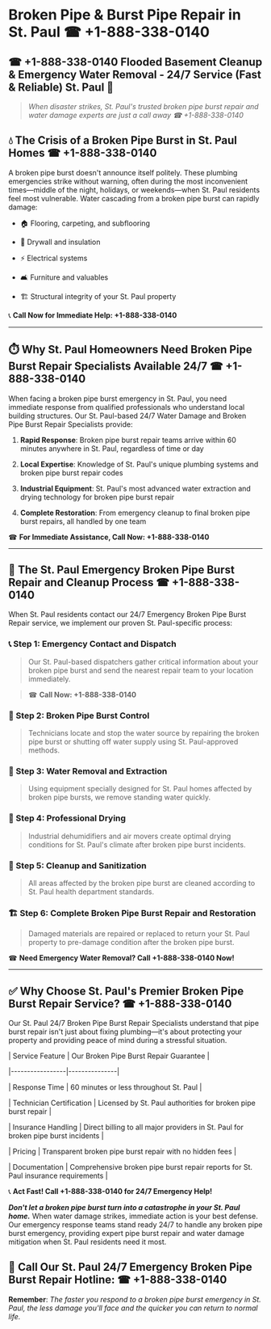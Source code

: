 # Broken Pipe & Burst Pipe Repair in St. Paul ☎ +1-888-338-0140  
## ☎ +1-888-338-0140 Flooded Basement Cleanup & Emergency Water Removal - 24/7 Service (Fast & Reliable) St. Paul 🚨  

> *When disaster strikes, St. Paul's trusted broken pipe burst repair and water damage experts are just a call away ☎ +1-888-338-0140*  

## 💧 The Crisis of a Broken Pipe Burst in St. Paul Homes ☎ +1-888-338-0140  

A broken pipe burst doesn't announce itself politely. These plumbing emergencies strike without warning, often during the most inconvenient times—middle of the night, holidays, or weekends—when St. Paul residents feel most vulnerable. Water cascading from a broken pipe burst can rapidly damage:  

* 🏠 Flooring, carpeting, and subflooring  
* 🧱 Drywall and insulation  
* ⚡ Electrical systems  
* 🛋️ Furniture and valuables  
* 🏗️ Structural integrity of your St. Paul property  

📞 **Call Now for Immediate Help: +1-888-338-0140**  

---  

## ⏱️ Why St. Paul Homeowners Need Broken Pipe Burst Repair Specialists Available 24/7 ☎ +1-888-338-0140  

When facing a broken pipe burst emergency in St. Paul, you need immediate response from qualified professionals who understand local building structures. Our St. Paul-based 24/7 Water Damage and Broken Pipe Burst Repair Specialists provide:  

1. **Rapid Response**: Broken pipe burst repair teams arrive within 60 minutes anywhere in St. Paul, regardless of time or day  
2. **Local Expertise**: Knowledge of St. Paul's unique plumbing systems and broken pipe burst repair codes  
3. **Industrial Equipment**: St. Paul's most advanced water extraction and drying technology for broken pipe burst repair  
4. **Complete Restoration**: From emergency cleanup to final broken pipe burst repairs, all handled by one team  

☎ **For Immediate Assistance, Call Now: +1-888-338-0140**  

---  

## 🔧 The St. Paul Emergency Broken Pipe Burst Repair and Cleanup Process ☎ +1-888-338-0140  

When St. Paul residents contact our 24/7 Emergency Broken Pipe Burst Repair service, we implement our proven St. Paul-specific process:  

### 📞 Step 1: Emergency Contact and Dispatch  
> Our St. Paul-based dispatchers gather critical information about your broken pipe burst and send the nearest repair team to your location immediately.  
> ☎ **Call Now: +1-888-338-0140**  

### 🚿 Step 2: Broken Pipe Burst Control  
> Technicians locate and stop the water source by repairing the broken pipe burst or shutting off water supply using St. Paul-approved methods.  

### 🌊 Step 3: Water Removal and Extraction  
> Using equipment specially designed for St. Paul homes affected by broken pipe bursts, we remove standing water quickly.  

### 💨 Step 4: Professional Drying  
> Industrial dehumidifiers and air movers create optimal drying conditions for St. Paul's climate after broken pipe burst incidents.  

### 🧼 Step 5: Cleanup and Sanitization  
> All areas affected by the broken pipe burst are cleaned according to St. Paul health department standards.  

### 🏗️ Step 6: Complete Broken Pipe Burst Repair and Restoration  
> Damaged materials are repaired or replaced to return your St. Paul property to pre-damage condition after the broken pipe burst.  

☎ **Need Emergency Water Removal? Call +1-888-338-0140 Now!**  

---  

## ✅ Why Choose St. Paul's Premier Broken Pipe Burst Repair Service? ☎ +1-888-338-0140  

Our St. Paul 24/7 Broken Pipe Burst Repair Specialists understand that pipe burst repair isn't just about fixing plumbing—it's about protecting your property and providing peace of mind during a stressful situation.  

| Service Feature | Our Broken Pipe Burst Repair Guarantee |  
|-----------------|---------------|  
| Response Time | 60 minutes or less throughout St. Paul |  
| Technician Certification | Licensed by St. Paul authorities for broken pipe burst repair |  
| Insurance Handling | Direct billing to all major providers in St. Paul for broken pipe burst incidents |  
| Pricing | Transparent broken pipe burst repair with no hidden fees |  
| Documentation | Comprehensive broken pipe burst repair reports for St. Paul insurance requirements |  

📞 **Act Fast! Call +1-888-338-0140 for 24/7 Emergency Help!**  

***Don't let a broken pipe burst turn into a catastrophe in your St. Paul home.*** When water damage strikes, immediate action is your best defense. Our emergency response teams stand ready 24/7 to handle any broken pipe burst emergency, providing expert pipe burst repair and water damage mitigation when St. Paul residents need it most.  

## 📱 Call Our St. Paul 24/7 Emergency Broken Pipe Burst Repair Hotline: ☎ +1-888-338-0140  

**Remember**: *The faster you respond to a broken pipe burst emergency in St. Paul, the less damage you'll face and the quicker you can return to normal life.*
